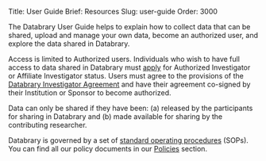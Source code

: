 Title: User Guide
Brief: Resources
Slug: user-guide
Order: 3000

The Databrary User Guide helps to explain how to collect data that can be shared, upload and manage your own data, become an authorized user, and explore the data shared in Databrary.

Access is limited to Authorized users.
Individuals who wish to have full access to data shared in Databrary must [apply](filename|getting-authorized|getting-authorized.md) for Authorized Investigator or Affiliate Investigator status.
Users must agree to the provisions of  the [Databrary Investigator Agreement](|filename|policies/investigator-agreement.mdi) and have their agreement co-signed by their Institution or Sponsor to become authorized.

Data can only be shared if they have been: (a) released by the participants for sharing in Databrary and (b) made available for sharing by the contributing researcher.


Databrary is governed by a set of [standard operating procedures](|filename|policies/standard-operating-procedures.mdi) (SOPs). You can find all our policy documents in our [Policies](|filename|policies/policies.md) section.
